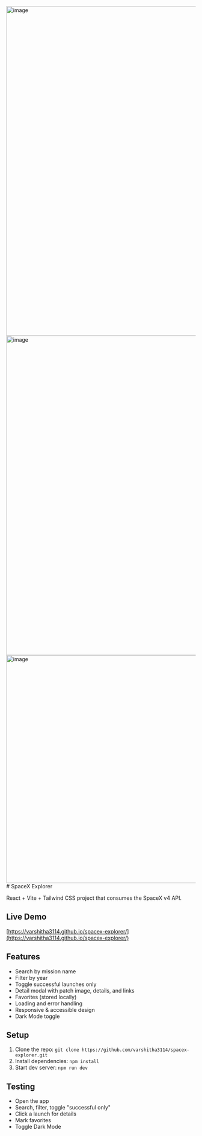 <img width="1898" height="875" alt="image" src="https://github.com/user-attachments/assets/07563d89-3b11-4811-b038-43c5ae3a2f77" />
<img width="1887" height="848" alt="image" src="https://github.com/user-attachments/assets/d21407f9-d7e8-48fb-b302-4e3d6f38fa4c" />
<img width="921" height="605" alt="image" src="https://github.com/user-attachments/assets/7e470b03-3320-483a-ae48-75dc0dd467cb" />
# SpaceX Explorer

React + Vite + Tailwind CSS project that consumes the SpaceX v4 API.

## Live Demo
[https://varshitha3114.github.io/spacex-explorer/](https://varshitha3114.github.io/spacex-explorer/)

## Features
- Search by mission name
- Filter by year
- Toggle successful launches only
- Detail modal with patch image, details, and links
- Favorites (stored locally)
- Loading and error handling
- Responsive & accessible design
- Dark Mode toggle

## Setup
1. Clone the repo: `git clone https://github.com/varshitha3114/spacex-explorer.git`
2. Install dependencies: `npm install`
3. Start dev server: `npm run dev`

## Testing
- Open the app
- Search, filter, toggle "successful only"
- Click a launch for details
- Mark favorites
- Toggle Dark Mode

